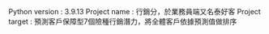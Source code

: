 Python version : 3.9.13
Project name : 行銷分，於業務員端又名泰好客
Project target : 預測客戶保障型7個險種行銷潛力，將全體客戶依據預測值做排序
